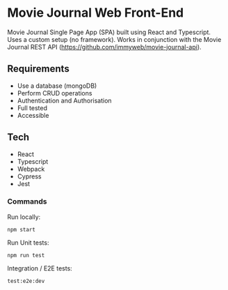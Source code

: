 # Movie Journal Web Front-End

Movie Journal Single Page App (SPA) built using React and Typescript. Uses a custom setup (no framework).
Works in conjunction with the Movie Journal REST API (https://github.com/immyweb/movie-journal-api).

## Requirements

- Use a database (mongoDB)
- Perform CRUD operations
- Authentication and Authorisation
- Full tested
- Accessible

## Tech
- React
- Typescript
- Webpack
- Cypress
- Jest

### Commands

Run locally:

`npm start`

Run Unit tests:

`npm run test`

Integration / E2E tests:

`test:e2e:dev`
